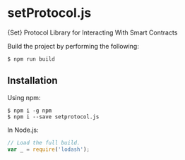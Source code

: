 # setProtocol.js
{Set} Protocol Library for Interacting With Smart Contracts

Build the project by performing the following:
```shell
$ npm run build
```

## Installation
Using npm:
```shell
$ npm i -g npm
$ npm i --save setprotocol.js
```

In Node.js:
```js
// Load the full build.
var _ = require('lodash');
```